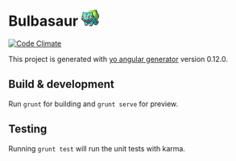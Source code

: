 # Bulbasaur ![Bulbasaur](cryptonym.png)

[![Code Climate](https://codeclimate.com/github/braxtondiggs/Bulbasaur/badges/gpa.svg)](https://codeclimate.com/github/braxtondiggs/Bulbasaur)

This project is generated with [yo angular generator](https://github.com/yeoman/generator-angular)
version 0.12.0.

## Build & development

Run `grunt` for building and `grunt serve` for preview.

## Testing

Running `grunt test` will run the unit tests with karma.
